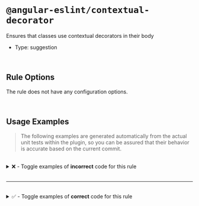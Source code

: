 <!--

  DO NOT EDIT.

  This markdown file was autogenerated using a mixture of the following files as the source of truth for its data:
  - ../../src/rules/contextual-decorator.ts
  - ../../tests/rules/contextual-decorator/cases.ts

  In order to update this file, it is therefore those files which need to be updated, as well as potentially the generator script:
  - ../../../../tools/scripts/generate-rule-docs.ts

-->

<br>

# `@angular-eslint/contextual-decorator`

Ensures that classes use contextual decorators in their body

- Type: suggestion

<br>

## Rule Options

The rule does not have any configuration options.

<br>

## Usage Examples

> The following examples are generated automatically from the actual unit tests within the plugin, so you can be assured that their behavior is accurate based on the current commit.

<br>

<details>
<summary>❌ - Toggle examples of <strong>incorrect</strong> code for this rule</summary>

<br>

#### Default Config

```json
{
  "rules": {
    "@angular-eslint/contextual-decorator": [
      "error"
    ]
  }
}
```

<br>

#### ❌ Invalid Code

```ts
@Injectable({
  providedIn: 'root'
})
class Test {
  @Input()
  ~~~~~~~~
  get label(): string {
    return this._label;
  }
  set label(value: string) {
    this._label = value;
  }
  private _label: string;
}
```

<br>

---

<br>

#### Default Config

```json
{
  "rules": {
    "@angular-eslint/contextual-decorator": [
      "error"
    ]
  }
}
```

<br>

#### ❌ Invalid Code

```ts
@Injectable({
  providedIn: 'root'
})
class Test {
  @Input()
  ~~~~~~~~
  set label(value: string) {
    this._label = value;
  }
  get label(): string {
    return this._label;
  }
  private _label: string;
}
```

<br>

---

<br>

#### Default Config

```json
{
  "rules": {
    "@angular-eslint/contextual-decorator": [
      "error"
    ]
  }
}
```

<br>

#### ❌ Invalid Code

```ts
@Injectable({
  providedIn: 'root'
})
class Test {
  @ViewChild(Pane)
  ~~~~~~~~~~~~~~~~
  set label(value: Pane) {
    doSomething();
  }
}
```

<br>

---

<br>

#### Default Config

```json
{
  "rules": {
    "@angular-eslint/contextual-decorator": [
      "error"
    ]
  }
}
```

<br>

#### ❌ Invalid Code

```ts
@Injectable({
  providedIn: 'root'
})
class Test {
  @HostListener('mouseover')
  ~~~~~~~~~~~~~~~~~~~~~~~~~~
  mouseOver() {
    this.doSomething();
  }
}
```

<br>

---

<br>

#### Default Config

```json
{
  "rules": {
    "@angular-eslint/contextual-decorator": [
      "error"
    ]
  }
}
```

<br>

#### ❌ Invalid Code

```ts
@Injectable({
  providedIn: 'root'
})
class Test {
  constructor(
    @Attribute('test') private readonly test: string
    ~~~~~~~~~~~~~~~~~~
  ) {}
}
```

<br>

---

<br>

#### Default Config

```json
{
  "rules": {
    "@angular-eslint/contextual-decorator": [
      "error"
    ]
  }
}
```

<br>

#### ❌ Invalid Code

```ts
@Injectable({
  providedIn: 'root'
})
class Test {
  @ContentChild(Pane) pane: Pane;
  ~~~~~~~~~~~~~~~~~~~
}
```

<br>

---

<br>

#### Default Config

```json
{
  "rules": {
    "@angular-eslint/contextual-decorator": [
      "error"
    ]
  }
}
```

<br>

#### ❌ Invalid Code

```ts
@Injectable({
  providedIn: 'root'
})
class Test {
  @ContentChildren(Pane, { descendants: true }) arbitraryNestedPanes: QueryList<Pane>;
  ~~~~~~~~~~~~~~~~~~~~~~~~~~~~~~~~~~~~~~~~~~~~~
}
```

<br>

---

<br>

#### Default Config

```json
{
  "rules": {
    "@angular-eslint/contextual-decorator": [
      "error"
    ]
  }
}
```

<br>

#### ❌ Invalid Code

```ts
@Injectable({
  providedIn: 'root'
})
class Test {
  @HostBinding('class.card-outline') private isCardOutline: boolean;
  ~~~~~~~~~~~~~~~~~~~~~~~~~~~~~~~~~~
}
```

<br>

---

<br>

#### Default Config

```json
{
  "rules": {
    "@angular-eslint/contextual-decorator": [
      "error"
    ]
  }
}
```

<br>

#### ❌ Invalid Code

```ts
@NgModule({
  providers: []
})
class Test {
  @Input() label: string;
  ~~~~~~~~
}
```

<br>

---

<br>

#### Default Config

```json
{
  "rules": {
    "@angular-eslint/contextual-decorator": [
      "error"
    ]
  }
}
```

<br>

#### ❌ Invalid Code

```ts
@NgModule({
  providers: []
})
class Test {
  @Output() emitter = new EventEmitter<void>();
  ~~~~~~~~~
}
```

<br>

---

<br>

#### Default Config

```json
{
  "rules": {
    "@angular-eslint/contextual-decorator": [
      "error"
    ]
  }
}
```

<br>

#### ❌ Invalid Code

```ts
@NgModule({
  providers: []
})
class Test {
  @ViewChild(Pane) pane: Pane;
  ~~~~~~~~~~~~~~~~
}
```

<br>

---

<br>

#### Default Config

```json
{
  "rules": {
    "@angular-eslint/contextual-decorator": [
      "error"
    ]
  }
}
```

<br>

#### ❌ Invalid Code

```ts
@NgModule({
  providers: []
})
class Test {
  @ViewChildren(Pane) panes: QueryList<Pane>;
  ~~~~~~~~~~~~~~~~~~~
}
```

<br>

---

<br>

#### Default Config

```json
{
  "rules": {
    "@angular-eslint/contextual-decorator": [
      "error"
    ]
  }
}
```

<br>

#### ❌ Invalid Code

```ts
@NgModule({
  providers: []
})
class Test {
  @ContentChild(Pane) pane: Pane;
  ~~~~~~~~~~~~~~~~~~~

  @Input()
  ~~~~~~~~
  get label(): string {
    return this._label;
  }
  set label(value: string) {
    this._label = value;
  }
  private _label: string;

  @ViewChild(Pane)
  ~~~~~~~~~~~~~~~~
  set label(value: Pane) {
    doSomething();
  }

  get type(): string {
    return this._type;
  }
  set type(value: string) {
    this._type = value;
  }
  private _type: string;

  private prop: string | undefined;

  constructor(
    @Attribute('test') private readonly test: string,
    ~~~~~~~~~~~~~~~~~~
    @Inject(LOCALE_ID) localeId: string
  ) {}

  @HostListener('mouseover')
  ~~~~~~~~~~~~~~~~~~~~~~~~~~
  mouseOver() {
    this.doSomething();
  }

  clickHandler(): void {}
}
```

<br>

---

<br>

#### Default Config

```json
{
  "rules": {
    "@angular-eslint/contextual-decorator": [
      "error"
    ]
  }
}
```

<br>

#### ❌ Invalid Code

```ts
@Pipe({
  name: 'test'
})
class Test {
  @Input()
  ~~~~~~~~
  get label(): string {
    return this._label;
  }
  set label(value: string) {
    this._label = value;
  }
  private _label: string;
}
```

<br>

---

<br>

#### Default Config

```json
{
  "rules": {
    "@angular-eslint/contextual-decorator": [
      "error"
    ]
  }
}
```

<br>

#### ❌ Invalid Code

```ts
@Pipe({
  name: 'test'
})
class Test {
  @Input()
  ~~~~~~~~
  set label(value: string) {
    this._label = value;
  }
  get label(): string {
    return this._label;
  }
  private _label: string;
}
```

<br>

---

<br>

#### Default Config

```json
{
  "rules": {
    "@angular-eslint/contextual-decorator": [
      "error"
    ]
  }
}
```

<br>

#### ❌ Invalid Code

```ts
@Pipe({
  name: 'test'
})
class Test {
  @ViewChild(Pane)
  ~~~~~~~~~~~~~~~~
  set label(value: Pane) {
    doSomething();
  }
}
```

<br>

---

<br>

#### Default Config

```json
{
  "rules": {
    "@angular-eslint/contextual-decorator": [
      "error"
    ]
  }
}
```

<br>

#### ❌ Invalid Code

```ts
@Pipe({
  name: 'test'
})
class Test {
  @HostListener('mouseover')
  ~~~~~~~~~~~~~~~~~~~~~~~~~~
  mouseOver() {
    this.doSomething();
  }
}
```

<br>

---

<br>

#### Default Config

```json
{
  "rules": {
    "@angular-eslint/contextual-decorator": [
      "error"
    ]
  }
}
```

<br>

#### ❌ Invalid Code

```ts
@Pipe({
  name: 'test'
})
class Test {
  constructor(
    @Attribute('test') private readonly test: string
    ~~~~~~~~~~~~~~~~~~
  ) {}
}
```

<br>

---

<br>

#### Default Config

```json
{
  "rules": {
    "@angular-eslint/contextual-decorator": [
      "error"
    ]
  }
}
```

<br>

#### ❌ Invalid Code

```ts
@Pipe({
  name: 'test'
})
class Test {
  @ContentChild(Pane) pane: Pane;
  ~~~~~~~~~~~~~~~~~~~
}
```

<br>

---

<br>

#### Default Config

```json
{
  "rules": {
    "@angular-eslint/contextual-decorator": [
      "error"
    ]
  }
}
```

<br>

#### ❌ Invalid Code

```ts
@Pipe({
  name: 'test'
})
class Test {
  @ContentChildren(Pane, { descendants: true }) arbitraryNestedPanes: QueryList<Pane>;
  ~~~~~~~~~~~~~~~~~~~~~~~~~~~~~~~~~~~~~~~~~~~~~
}
```

<br>

---

<br>

#### Default Config

```json
{
  "rules": {
    "@angular-eslint/contextual-decorator": [
      "error"
    ]
  }
}
```

<br>

#### ❌ Invalid Code

```ts
@Pipe({
  name: 'test'
})
class Test {
  @HostBinding('class.card-outline') private isCardOutline: boolean;
  ~~~~~~~~~~~~~~~~~~~~~~~~~~~~~~~~~~
}
```

<br>

---

<br>

#### Default Config

```json
{
  "rules": {
    "@angular-eslint/contextual-decorator": [
      "error"
    ]
  }
}
```

<br>

#### ❌ Invalid Code

```ts
@Pipe({
  name: 'test'
})
class Test {
  @Input() label: string;
  ~~~~~~~~
}
```

<br>

---

<br>

#### Default Config

```json
{
  "rules": {
    "@angular-eslint/contextual-decorator": [
      "error"
    ]
  }
}
```

<br>

#### ❌ Invalid Code

```ts
@Pipe({
  name: 'test'
})
class Test {
  @Output() emitter = new EventEmitter<void>();
  ~~~~~~~~~
}
```

<br>

---

<br>

#### Default Config

```json
{
  "rules": {
    "@angular-eslint/contextual-decorator": [
      "error"
    ]
  }
}
```

<br>

#### ❌ Invalid Code

```ts
@Pipe({
  name: 'test'
})
class Test {
  @ViewChild(Pane) pane: Pane;
  ~~~~~~~~~~~~~~~~
}
```

<br>

---

<br>

#### Default Config

```json
{
  "rules": {
    "@angular-eslint/contextual-decorator": [
      "error"
    ]
  }
}
```

<br>

#### ❌ Invalid Code

```ts
@Pipe({
  name: 'test'
})
class Test {
  @ViewChildren(Pane) panes: QueryList<Pane>;
  ~~~~~~~~~~~~~~~~~~~
}
```

<br>

---

<br>

#### Default Config

```json
{
  "rules": {
    "@angular-eslint/contextual-decorator": [
      "error"
    ]
  }
}
```

<br>

#### ❌ Invalid Code

```ts
@Pipe({
  name: 'test'
})
class Test {
  @ContentChild(Pane) pane: Pane;
  ~~~~~~~~~~~~~~~~~~~

  @Input()
  ~~~~~~~~
  get label(): string {
    return this._label;
  }
  set label(value: string) {
    this._label = value;
  }
  private _label: string;

  @ViewChild(Pane)
  ~~~~~~~~~~~~~~~~
  set label(value: Pane) {
    doSomething();
  }

  get type(): string {
    return this._type;
  }
  set type(value: string) {
    this._type = value;
  }
  private _type: string;

  private prop: string | undefined;

  constructor(
    @Attribute('test') private readonly test: string,
    ~~~~~~~~~~~~~~~~~~
    @Inject(LOCALE_ID) localeId: string
  ) {}

  @HostListener('mouseover')
  ~~~~~~~~~~~~~~~~~~~~~~~~~~
  mouseOver() {
    this.doSomething();
  }

  clickHandler(): void {}
}
```

<br>

---

<br>

#### Default Config

```json
{
  "rules": {
    "@angular-eslint/contextual-decorator": [
      "error"
    ]
  }
}
```

<br>

#### ❌ Invalid Code

```ts
@Directive({
  selector: 'test'
})
class TestDirective {
  @Input() label: string;
}

@Pipe({
  name: 'test'
})
class Test {
  @Input() label: string;
  ~~~~~~~~
}
```

</details>

<br>

---

<br>

<details>
<summary>✅ - Toggle examples of <strong>correct</strong> code for this rule</summary>

<br>

#### Default Config

```json
{
  "rules": {
    "@angular-eslint/contextual-decorator": [
      "error"
    ]
  }
}
```

<br>

#### ✅ Valid Code

```ts
@Component({
  template: 'Hi!'
})
class Test {
  @Input()
  get label(): string {
    return this._label;
  }
  set label(value: string) {
    this._label = value;
  }
  private _label: string;
}
```

<br>

---

<br>

#### Default Config

```json
{
  "rules": {
    "@angular-eslint/contextual-decorator": [
      "error"
    ]
  }
}
```

<br>

#### ✅ Valid Code

```ts
@Component({
  template: 'Hi!'
})
class Test {
  @Input()
  set label(value: string) {
    this._label = value;
  }
  get label(): string {
    return this._label;
  }
  private _label: string;
}
```

<br>

---

<br>

#### Default Config

```json
{
  "rules": {
    "@angular-eslint/contextual-decorator": [
      "error"
    ]
  }
}
```

<br>

#### ✅ Valid Code

```ts
@Component({
  template: 'Hi!'
})
class Test {
  @ViewChild(Pane)
  set label(value: Pane) {
    doSomething();
  }
}
```

<br>

---

<br>

#### Default Config

```json
{
  "rules": {
    "@angular-eslint/contextual-decorator": [
      "error"
    ]
  }
}
```

<br>

#### ✅ Valid Code

```ts
@Component({
  template: 'Hi!'
})
class Test {
  @HostListener('mouseover')
  mouseOver() {
    this.doSomething();
  }
}
```

<br>

---

<br>

#### Default Config

```json
{
  "rules": {
    "@angular-eslint/contextual-decorator": [
      "error"
    ]
  }
}
```

<br>

#### ✅ Valid Code

```ts
@Component({
  template: 'Hi!'
})
class Test {
  constructor(
    @Host() private readonly host: DynamicHost
  ) {}
}
```

<br>

---

<br>

#### Default Config

```json
{
  "rules": {
    "@angular-eslint/contextual-decorator": [
      "error"
    ]
  }
}
```

<br>

#### ✅ Valid Code

```ts
@Component({
  template: 'Hi!'
})
class Test {
  constructor(
    @Inject(LOCALE_ID) private readonly localeId: string
  ) {}
}
```

<br>

---

<br>

#### Default Config

```json
{
  "rules": {
    "@angular-eslint/contextual-decorator": [
      "error"
    ]
  }
}
```

<br>

#### ✅ Valid Code

```ts
@Component({
  template: 'Hi!'
})
class Test {
  constructor(
    @Optional() testBase: TestBase,
  ) {}
}
```

<br>

---

<br>

#### Default Config

```json
{
  "rules": {
    "@angular-eslint/contextual-decorator": [
      "error"
    ]
  }
}
```

<br>

#### ✅ Valid Code

```ts
@Component({
  template: 'Hi!'
})
class Test {
  constructor(
    @Self() public readonly test: Test,
  ) {}
}
```

<br>

---

<br>

#### Default Config

```json
{
  "rules": {
    "@angular-eslint/contextual-decorator": [
      "error"
    ]
  }
}
```

<br>

#### ✅ Valid Code

```ts
@Component({
  template: 'Hi!'
})
class Test {
  constructor(
    @SkipSelf() protected readonly parentTest: ParentTest
  ) {}
}
```

<br>

---

<br>

#### Default Config

```json
{
  "rules": {
    "@angular-eslint/contextual-decorator": [
      "error"
    ]
  }
}
```

<br>

#### ✅ Valid Code

```ts
@Component({
  template: 'Hi!'
})
class Test {
  @ContentChild(Pane) pane: Pane;
}
```

<br>

---

<br>

#### Default Config

```json
{
  "rules": {
    "@angular-eslint/contextual-decorator": [
      "error"
    ]
  }
}
```

<br>

#### ✅ Valid Code

```ts
@Component({
  template: 'Hi!'
})
class Test {
  @ContentChildren(Pane, { descendants: true }) arbitraryNestedPanes: QueryList<Pane>;
}
```

<br>

---

<br>

#### Default Config

```json
{
  "rules": {
    "@angular-eslint/contextual-decorator": [
      "error"
    ]
  }
}
```

<br>

#### ✅ Valid Code

```ts
@Component({
  template: 'Hi!'
})
class Test {
  @HostBinding('class.card-outline') private isCardOutline: boolean;
}
```

<br>

---

<br>

#### Default Config

```json
{
  "rules": {
    "@angular-eslint/contextual-decorator": [
      "error"
    ]
  }
}
```

<br>

#### ✅ Valid Code

```ts
@Component({
  template: 'Hi!'
})
class Test {
  @Input() label: string;
}
```

<br>

---

<br>

#### Default Config

```json
{
  "rules": {
    "@angular-eslint/contextual-decorator": [
      "error"
    ]
  }
}
```

<br>

#### ✅ Valid Code

```ts
@Component({
  template: 'Hi!'
})
class Test {
  @Output() emitter = new EventEmitter<void>();
}
```

<br>

---

<br>

#### Default Config

```json
{
  "rules": {
    "@angular-eslint/contextual-decorator": [
      "error"
    ]
  }
}
```

<br>

#### ✅ Valid Code

```ts
@Component({
  template: 'Hi!'
})
class Test {
  @ViewChild(Pane)
  set pane(value: Pane) {
    console.log('panel setter called');
  }
}
```

<br>

---

<br>

#### Default Config

```json
{
  "rules": {
    "@angular-eslint/contextual-decorator": [
      "error"
    ]
  }
}
```

<br>

#### ✅ Valid Code

```ts
@Component({
  template: 'Hi!'
})
class Test {
  @ViewChildren(Pane) panes: QueryList<Pane>;
}
```

<br>

---

<br>

#### Default Config

```json
{
  "rules": {
    "@angular-eslint/contextual-decorator": [
      "error"
    ]
  }
}
```

<br>

#### ✅ Valid Code

```ts
@Component({
  template: 'Hi!'
})
class Test {
  @ContentChild(Pane) pane: Pane;

  @Input()
  get label(): string {
    return this._label;
  }
  set label(value: string) {
    this._label = value;
  }
  private _label: string;

  @ViewChild(Pane)
  set label(value: Pane) {
    doSomething();
  }

  get type(): string {
    return this._type;
  }
  set type(value: string) {
    this._type = value;
  }
  private _type: string;

  private prop: string | undefined;

  constructor(
    @Attribute('test') private readonly test: string,
    @Host() @Optional() private readonly host: DynamicHost,
    @Inject(LOCALE_ID) private readonly localeId: string,
    @Inject(TEST_BASE) @Optional() testBase: TestBase,
    @Optional() @Self() public readonly test: Test,
    @Optional() @SkipSelf() protected readonly parentTest: ParentTest
  ) {}

  @HostListener('mouseover')
  mouseOver(): void {
    this.doSomething();
  }

  clickHandler(): void {}
}
```

<br>

---

<br>

#### Default Config

```json
{
  "rules": {
    "@angular-eslint/contextual-decorator": [
      "error"
    ]
  }
}
```

<br>

#### ✅ Valid Code

```ts
@Directive({
  selector: 'test'
})
class Test {
  @Input()
  get label(): string {
    return this._label;
  }
  set label(value: string) {
    this._label = value;
  }
  private _label: string;
}
```

<br>

---

<br>

#### Default Config

```json
{
  "rules": {
    "@angular-eslint/contextual-decorator": [
      "error"
    ]
  }
}
```

<br>

#### ✅ Valid Code

```ts
@Directive({
  selector: 'test'
})
class Test {
  @Input()
  set label(value: string) {
    this._label = value;
  }
  get label(): string {
    return this._label;
  }
  private _label: string;
}
```

<br>

---

<br>

#### Default Config

```json
{
  "rules": {
    "@angular-eslint/contextual-decorator": [
      "error"
    ]
  }
}
```

<br>

#### ✅ Valid Code

```ts
@Directive({
  selector: 'test'
})
class Test {
  @ViewChild(Pane)
  set label(value: Pane) {
    doSomething();
  }
}
```

<br>

---

<br>

#### Default Config

```json
{
  "rules": {
    "@angular-eslint/contextual-decorator": [
      "error"
    ]
  }
}
```

<br>

#### ✅ Valid Code

```ts
@Directive({
  selector: 'test'
})
class Test {
  @HostListener('mouseover')
  mouseOver() {
    this.doSomething();
  }
}
```

<br>

---

<br>

#### Default Config

```json
{
  "rules": {
    "@angular-eslint/contextual-decorator": [
      "error"
    ]
  }
}
```

<br>

#### ✅ Valid Code

```ts
@Directive({
  selector: 'test'
})
class Test {
  constructor(
    @Host() private readonly host: DynamicHost
  ) {}
}
```

<br>

---

<br>

#### Default Config

```json
{
  "rules": {
    "@angular-eslint/contextual-decorator": [
      "error"
    ]
  }
}
```

<br>

#### ✅ Valid Code

```ts
@Directive({
  selector: 'test'
})
class Test {
  constructor(
    @Inject(LOCALE_ID) private readonly localeId: string
  ) {}
}
```

<br>

---

<br>

#### Default Config

```json
{
  "rules": {
    "@angular-eslint/contextual-decorator": [
      "error"
    ]
  }
}
```

<br>

#### ✅ Valid Code

```ts
@Directive({
  selector: 'test'
})
class Test {
  constructor(
    @Optional() testBase: TestBase,
  ) {}
}
```

<br>

---

<br>

#### Default Config

```json
{
  "rules": {
    "@angular-eslint/contextual-decorator": [
      "error"
    ]
  }
}
```

<br>

#### ✅ Valid Code

```ts
@Directive({
  selector: 'test'
})
class Test {
  constructor(
    @Self() public readonly test: Test,
  ) {}
}
```

<br>

---

<br>

#### Default Config

```json
{
  "rules": {
    "@angular-eslint/contextual-decorator": [
      "error"
    ]
  }
}
```

<br>

#### ✅ Valid Code

```ts
@Directive({
  selector: 'test'
})
class Test {
  constructor(
    @SkipSelf() protected readonly parentTest: ParentTest
  ) {}
}
```

<br>

---

<br>

#### Default Config

```json
{
  "rules": {
    "@angular-eslint/contextual-decorator": [
      "error"
    ]
  }
}
```

<br>

#### ✅ Valid Code

```ts
@Directive({
  selector: 'test'
})
class Test {
  @ContentChild(Pane) pane: Pane;
}
```

<br>

---

<br>

#### Default Config

```json
{
  "rules": {
    "@angular-eslint/contextual-decorator": [
      "error"
    ]
  }
}
```

<br>

#### ✅ Valid Code

```ts
@Directive({
  selector: 'test'
})
class Test {
  @ContentChildren(Pane, { descendants: true }) arbitraryNestedPanes: QueryList<Pane>;
}
```

<br>

---

<br>

#### Default Config

```json
{
  "rules": {
    "@angular-eslint/contextual-decorator": [
      "error"
    ]
  }
}
```

<br>

#### ✅ Valid Code

```ts
@Directive({
  selector: 'test'
})
class Test {
  @HostBinding('class.card-outline') private isCardOutline: boolean;
}
```

<br>

---

<br>

#### Default Config

```json
{
  "rules": {
    "@angular-eslint/contextual-decorator": [
      "error"
    ]
  }
}
```

<br>

#### ✅ Valid Code

```ts
@Directive({
  selector: 'test'
})
class Test {
  @Input() label: string;
}
```

<br>

---

<br>

#### Default Config

```json
{
  "rules": {
    "@angular-eslint/contextual-decorator": [
      "error"
    ]
  }
}
```

<br>

#### ✅ Valid Code

```ts
@Directive({
  selector: 'test'
})
class Test {
  @Output() emitter = new EventEmitter<void>();
}
```

<br>

---

<br>

#### Default Config

```json
{
  "rules": {
    "@angular-eslint/contextual-decorator": [
      "error"
    ]
  }
}
```

<br>

#### ✅ Valid Code

```ts
@Directive({
  selector: 'test'
})
class Test {
  @ViewChild(Pane)
  set pane(value: Pane) {
    console.log('panel setter called');
  }
}
```

<br>

---

<br>

#### Default Config

```json
{
  "rules": {
    "@angular-eslint/contextual-decorator": [
      "error"
    ]
  }
}
```

<br>

#### ✅ Valid Code

```ts
@Directive({
  selector: 'test'
})
class Test {
  @ViewChildren(Pane) panes: QueryList<Pane>;
}
```

<br>

---

<br>

#### Default Config

```json
{
  "rules": {
    "@angular-eslint/contextual-decorator": [
      "error"
    ]
  }
}
```

<br>

#### ✅ Valid Code

```ts
@Directive({
  selector: 'test'
})
class Test {
  @ContentChild(Pane) pane: Pane;

  @Input()
  get label(): string {
    return this._label;
  }
  set label(value: string) {
    this._label = value;
  }
  private _label: string;

  @ViewChild(Pane)
  set label(value: Pane) {
    doSomething();
  }

  get type(): string {
    return this._type;
  }
  set type(value: string) {
    this._type = value;
  }
  private _type: string;

  private prop: string | undefined;

  constructor(
    @Attribute('test') private readonly test: string,
    @Host() @Optional() private readonly host: DynamicHost,
    @Inject(LOCALE_ID) private readonly localeId: string,
    @Inject(TEST_BASE) @Optional() testBase: TestBase,
    @Optional() @Self() public readonly test: Test,
    @Optional() @SkipSelf() protected readonly parentTest: ParentTest
  ) {}

  @HostListener('mouseover')
  mouseOver(): void {
    this.doSomething();
  }

  clickHandler(): void {}
}
```

<br>

---

<br>

#### Default Config

```json
{
  "rules": {
    "@angular-eslint/contextual-decorator": [
      "error"
    ]
  }
}
```

<br>

#### ✅ Valid Code

```ts
@Injectable({
  providedIn: 'root'
})
class Test {
  constructor(
    @Host() private readonly host: DynamicHost
  ) {}
}
```

<br>

---

<br>

#### Default Config

```json
{
  "rules": {
    "@angular-eslint/contextual-decorator": [
      "error"
    ]
  }
}
```

<br>

#### ✅ Valid Code

```ts
@Injectable({
  providedIn: 'root'
})
class Test {
  constructor(
    @Inject(LOCALE_ID) private readonly localeId: string
  ) {}
}
```

<br>

---

<br>

#### Default Config

```json
{
  "rules": {
    "@angular-eslint/contextual-decorator": [
      "error"
    ]
  }
}
```

<br>

#### ✅ Valid Code

```ts
@Injectable({
  providedIn: 'root'
})
class Test {
  constructor(
    @Optional() testBase: TestBase,
  ) {}
}
```

<br>

---

<br>

#### Default Config

```json
{
  "rules": {
    "@angular-eslint/contextual-decorator": [
      "error"
    ]
  }
}
```

<br>

#### ✅ Valid Code

```ts
@Injectable({
  providedIn: 'root'
})
class Test {
  constructor(
    @Self() public readonly test: Test,
  ) {}
}
```

<br>

---

<br>

#### Default Config

```json
{
  "rules": {
    "@angular-eslint/contextual-decorator": [
      "error"
    ]
  }
}
```

<br>

#### ✅ Valid Code

```ts
@Injectable({
  providedIn: 'root'
})
class Test {
  constructor(
    @SkipSelf() protected readonly parentTest: ParentTest
  ) {}
}
```

<br>

---

<br>

#### Default Config

```json
{
  "rules": {
    "@angular-eslint/contextual-decorator": [
      "error"
    ]
  }
}
```

<br>

#### ✅ Valid Code

```ts
@Injectable({
  providedIn: 'root'
})
class Test {
  get type(): string {
    return this._type;
  }
  set type(value: string) {
    this._type = value;
  }
  private _type: string;

  private prop: string | undefined;

  constructor(
    @Host() @Optional() private readonly host: DynamicHost,
    @Inject(LOCALE_ID) private readonly localeId: string,
    @Inject(TEST_BASE) @Optional() testBase: TestBase,
    @Optional() @Self() public readonly test: Test,
    @Optional() @SkipSelf() protected readonly parentTest: ParentTest
  ) {}

  clickHandler(): void {}
}
```

<br>

---

<br>

#### Default Config

```json
{
  "rules": {
    "@angular-eslint/contextual-decorator": [
      "error"
    ]
  }
}
```

<br>

#### ✅ Valid Code

```ts
@NgModule({
  providers: []
})
class Test {
  constructor(
    @Host() private readonly host: DynamicHost
  ) {}
}
```

<br>

---

<br>

#### Default Config

```json
{
  "rules": {
    "@angular-eslint/contextual-decorator": [
      "error"
    ]
  }
}
```

<br>

#### ✅ Valid Code

```ts
@NgModule({
  providers: []
})
class Test {
  constructor(
    @Inject(LOCALE_ID) private readonly localeId: string
  ) {}
}
```

<br>

---

<br>

#### Default Config

```json
{
  "rules": {
    "@angular-eslint/contextual-decorator": [
      "error"
    ]
  }
}
```

<br>

#### ✅ Valid Code

```ts
@NgModule({
  providers: []
})
class Test {
  constructor(
    @Optional() testBase: TestBase,
  ) {}
}
```

<br>

---

<br>

#### Default Config

```json
{
  "rules": {
    "@angular-eslint/contextual-decorator": [
      "error"
    ]
  }
}
```

<br>

#### ✅ Valid Code

```ts
@NgModule({
  providers: []
})
class Test {
  constructor(
    @Self() public readonly test: Test,
  ) {}
}
```

<br>

---

<br>

#### Default Config

```json
{
  "rules": {
    "@angular-eslint/contextual-decorator": [
      "error"
    ]
  }
}
```

<br>

#### ✅ Valid Code

```ts
@NgModule({
  providers: []
})
class Test {
  constructor(
    @SkipSelf() protected readonly parentTest: ParentTest
  ) {}
}
```

<br>

---

<br>

#### Default Config

```json
{
  "rules": {
    "@angular-eslint/contextual-decorator": [
      "error"
    ]
  }
}
```

<br>

#### ✅ Valid Code

```ts
@NgModule({
  providers: []
})
class Test {
  get type(): string {
    return this._type;
  }
  set type(value: string) {
    this._type = value;
  }
  private _type: string;

  private prop: string | undefined;

  constructor(
    @Host() @Optional() private readonly host: DynamicHost,
    @Inject(LOCALE_ID) private readonly localeId: string,
    @Inject(TEST_BASE) @Optional() testBase: TestBase,
    @Optional() @Self() public readonly test: Test,
    @Optional() @SkipSelf() protected readonly parentTest: ParentTest
  ) {}

  clickHandler(): void {}
}
```

<br>

---

<br>

#### Default Config

```json
{
  "rules": {
    "@angular-eslint/contextual-decorator": [
      "error"
    ]
  }
}
```

<br>

#### ✅ Valid Code

```ts
@Pipe({
  name: 'test'
})
class Test {
  constructor(
    @Host() private readonly host: DynamicHost
  ) {}
}
```

<br>

---

<br>

#### Default Config

```json
{
  "rules": {
    "@angular-eslint/contextual-decorator": [
      "error"
    ]
  }
}
```

<br>

#### ✅ Valid Code

```ts
@Pipe({
  name: 'test'
})
class Test {
  constructor(
    @Inject(LOCALE_ID) private readonly localeId: string
  ) {}
}
```

<br>

---

<br>

#### Default Config

```json
{
  "rules": {
    "@angular-eslint/contextual-decorator": [
      "error"
    ]
  }
}
```

<br>

#### ✅ Valid Code

```ts
@Pipe({
  name: 'test'
})
class Test {
  constructor(
    @Optional() testBase: TestBase,
  ) {}
}
```

<br>

---

<br>

#### Default Config

```json
{
  "rules": {
    "@angular-eslint/contextual-decorator": [
      "error"
    ]
  }
}
```

<br>

#### ✅ Valid Code

```ts
@Pipe({
  name: 'test'
})
class Test {
  constructor(
    @Self() public readonly test: Test,
  ) {}
}
```

<br>

---

<br>

#### Default Config

```json
{
  "rules": {
    "@angular-eslint/contextual-decorator": [
      "error"
    ]
  }
}
```

<br>

#### ✅ Valid Code

```ts
@Pipe({
  name: 'test'
})
class Test {
  constructor(
    @SkipSelf() protected readonly parentTest: ParentTest
  ) {}
}
```

<br>

---

<br>

#### Default Config

```json
{
  "rules": {
    "@angular-eslint/contextual-decorator": [
      "error"
    ]
  }
}
```

<br>

#### ✅ Valid Code

```ts
@Pipe({
  name: 'test'
})
class Test {
  get type(): string {
    return this._type;
  }
  set type(value: string) {
    this._type = value;
  }
  private _type: string;

  private prop: string | undefined;

  constructor(
    @Host() @Optional() private readonly host: DynamicHost,
    @Inject(LOCALE_ID) private readonly localeId: string,
    @Inject(TEST_BASE) @Optional() testBase: TestBase,
    @Optional() @Self() public readonly test: Test,
    @Optional() @SkipSelf() protected readonly parentTest: ParentTest
  ) {}

  clickHandler(): void {}
}
```

<br>

---

<br>

#### Default Config

```json
{
  "rules": {
    "@angular-eslint/contextual-decorator": [
      "error"
    ]
  }
}
```

<br>

#### ✅ Valid Code

```ts
@Injectable()
class TestService {
  constructor() {}
}

@Component({
  selector: 'app-test',
  template: '<h1>Hello</h1>',
  providers: [TestService]
})
class TestComponent implements OnChanges {
  @Output() emitter = new EventEmitter<void>();

  constructor(private test: TestService) {}
}
```

</details>

<br>
